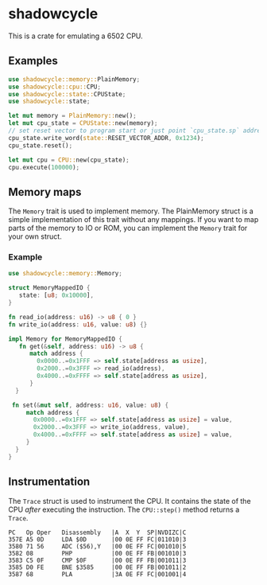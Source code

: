 # shadowcycle

This is a crate for emulating a 6502 CPU.

## Examples
```rust
use shadowcycle::memory::PlainMemory;
use shadowcycle::cpu::CPU;
use shadowcycle::state::CPUState;
use shadowcycle::state;

let mut memory = PlainMemory::new();
let mut cpu_state = CPUState::new(memory);
// set reset vector to program start or just point `cpu_state.sp` address
cpu_state.write_word(state::RESET_VECTOR_ADDR, 0x1234);
cpu_state.reset();

let mut cpu = CPU::new(cpu_state);
cpu.execute(100000);
```

## Memory maps
The `Memory` trait is used to implement memory. The PlainMemory struct is a
simple implementation of this trait without any mappings. If you want to map
parts of the memory to IO or ROM, you can implement the `Memory` trait for
your own struct.

### Example

```rust
use shadowcycle::memory::Memory;

struct MemoryMappedIO {
   state: [u8; 0x10000],
}

fn read_io(address: u16) -> u8 { 0 }
fn write_io(address: u16, value: u8) {}

impl Memory for MemoryMappedIO {
   fn get(&self, address: u16) -> u8 {
      match address {
        0x0000..=0x1FFF => self.state[address as usize],
        0x2000..=0x3FFF => read_io(address),
        0x4000..=0xFFFF => self.state[address as usize],
      }
  }

 fn set(&mut self, address: u16, value: u8) {
     match address {
       0x0000..=0x1FFF => self.state[address as usize] = value,
       0x2000..=0x3FFF => write_io(address, value),
       0x4000..=0xFFFF => self.state[address as usize] = value,
     }
  }
}
```

## Instrumentation
The `Trace` struct is used to instrument the CPU. It contains the state of
the CPU _after_ executing the instruction. The `CPU::step()` method returns
a `Trace`.

```
PC   Op Oper   Disassembly   |A  X  Y  SP|NVDIZC|C
357E A5 0D     LDA $0D       |00 0E FF FC|011010|3
3580 71 56     ADC ($56),Y   |00 0E FF FC|001010|5
3582 08        PHP           |00 0E FF FB|001010|3
3583 C5 0F     CMP $0F       |00 0E FF FB|001011|3
3585 D0 FE     BNE $3585     |00 0E FF FB|001011|2
3587 68        PLA           |3A 0E FF FC|001001|4
```
